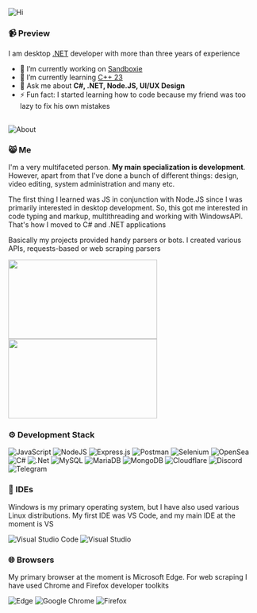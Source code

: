 ![Hi](https://github.com/saykowa/saykowa/assets/95637751/12201a10-244c-4347-b680-777c252c3549)
### 📹 Preview

I am desktop <a href="https://dotnet.microsoft.com/en-us/">.NET</a> developer with more than three years of experience

- 🔭 I’m currently working on [Sandboxie](https://github.com/sandboxie-plus/Sandboxie)
- 🌱 I’m currently learning [C++ 23](https://learn.microsoft.com/en-us/shows/pure-virtual-cpp-2022/whats-new-in-cpp23)
- 💬 Ask me about **C#, .NET, Node.JS, UI/UX Design**
- ⚡ Fun fact: I started learning how to code because my friend was too lazy to fix his own mistakes
##

![About](https://github.com/saykowa/saykowa/assets/95637751/e06fff2f-33a4-4295-bd0d-bdb94b7763a0)
### 😸 Me

I'm a very multifaceted person. **My main specialization is development**. However, apart from that I've done a bunch of different things: design, video editing, system administration and many etc.

The first thing I learned was JS in conjunction with Node.JS since I was primarily interested in desktop development. So, this got me interested in code typing and markup, multithreading and working with WindowsAPI. That's how I moved to C# and .NET applications

Basically my projects provided handy parsers or bots. I created various APIs, requests-based or web scraping parsers

<img height="160px" width="300em" src="https://github-readme-stats.vercel.app/api?username=saykowa&show_icons=true&theme=dark"></img> <img height="160px" width="300em" src="https://github-readme-stats.vercel.app/api/top-langs/?username=saykowa&show_icons=true&theme=dark"></img>

### ⚙️ Development Stack
![JavaScript](https://img.shields.io/badge/javascript-%23323330.svg?style=for-the-badge&logo=javascript&logoColor=%23F7DF1E) ![NodeJS](https://img.shields.io/badge/node.js-6DA55F?style=for-the-badge&logo=node.js&logoColor=white) ![Express.js](https://img.shields.io/badge/express.js-%23404d59.svg?style=for-the-badge&logo=express&logoColor=%2361DAFB) ![Postman](https://img.shields.io/badge/Postman-FF6C37?style=for-the-badge&logo=postman&logoColor=white) ![Selenium](https://img.shields.io/badge/-selenium-%43B02A?style=for-the-badge&logo=selenium&logoColor=white) ![OpenSea](https://img.shields.io/badge/OpenSea-%232081E2.svg?style=for-the-badge&logo=opensea&logoColor=white) ![C#](https://img.shields.io/badge/c%23-%23239120.svg?style=for-the-badge&logo=c-sharp&logoColor=white) ![.Net](https://img.shields.io/badge/.NET-5C2D91?style=for-the-badge&logo=.net&logoColor=white) ![MySQL](https://img.shields.io/badge/mysql-%2300f.svg?style=for-the-badge&logo=mysql&logoColor=white) ![MariaDB](https://img.shields.io/badge/MariaDB-003545?style=for-the-badge&logo=mariadb&logoColor=white) ![MongoDB](https://img.shields.io/badge/MongoDB-%234ea94b.svg?style=for-the-badge&logo=mongodb&logoColor=white) ![Cloudflare](https://img.shields.io/badge/Cloudflare-F38020?style=for-the-badge&logo=Cloudflare&logoColor=white) ![Discord](https://img.shields.io/badge/Discord-%235865F2.svg?style=for-the-badge&logo=discord&logoColor=white) ![Telegram](https://img.shields.io/badge/Telegram-2CA5E0?style=for-the-badge&logo=telegram&logoColor=white)

### 🧰 IDEs
Windows is my primary operating system, but I have also used various Linux distributions. My first IDE was VS Code, and my main IDE at the moment is VS

![Visual Studio Code](https://img.shields.io/badge/Visual%20Studio%20Code-0078d7.svg?style=for-the-badge&logo=visual-studio-code&logoColor=white) ![Visual Studio](https://img.shields.io/badge/Visual%20Studio-5C2D91.svg?style=for-the-badge&logo=visual-studio&logoColor=white)

### 🌐 Browsers
My primary browser at the moment is Microsoft Edge. For web scraping I have used Chrome and Firefox developer toolkits

![Edge](https://img.shields.io/badge/Edge-0078D7?style=for-the-badge&logo=Microsoft-edge&logoColor=white) ![Google Chrome](https://img.shields.io/badge/Google%20Chrome-4285F4?style=for-the-badge&logo=GoogleChrome&logoColor=white) ![Firefox](https://img.shields.io/badge/Firefox-FF7139?style=for-the-badge&logo=Firefox-Browser&logoColor=white)
